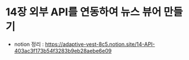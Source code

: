 # 14장 외부 API를 연동하여 뉴스 뷰어 만들기
- notion 정리 : https://adaptive-vest-8c5.notion.site/14-API-403ac3f173b54f3283b9eb28aebe6e09
